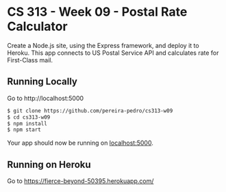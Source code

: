 # CS 313 - Week 09 - Postal Rate Calculator

Create a Node.js site, using the Express framework, and deploy it to Heroku. This app connects to US Postal Service API and calculates rate for First-Class mail.

## Running Locally

Go to http://localhost:5000

```sh
$ git clone https://github.com/pereira-pedro/cs313-w09
$ cd cs313-w09
$ npm install
$ npm start
```

Your app should now be running on [localhost:5000](http://localhost:5000/).

## Running on Heroku

Go to https://fierce-beyond-50395.herokuapp.com/
